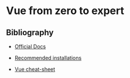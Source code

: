 # Vue from zero to expert

## Bibliography

- [Official Docs](https://vuejs.org/)

- [Recommended installations](https://gist.github.com/Klerith/38ad7ab721049cd89a47ebae5e8fc4ae)

- [Vue cheat-sheet](Vue-cheat-sheet.pdf)
